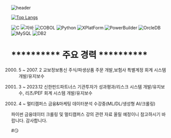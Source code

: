 ![header](https://capsule-render.vercel.app/api?type=shark&color=auto&height=300&section=header&text=마법의城%20GITHUB&fontSize=90&animation=fadeIn)

[![Top Langs](https://github-readme-stats.vercel.app/api/top-langs/?username=BaekDongYeol&layout=compact)](https://github.com/BaekDongYeol/github-readme-stats)

![C](https://img.shields.io/badge/-C-123456?style=flat-square&logo=C&logoColor=ffffff)
![자바](https://img.shields.io/badge/-자바-123456?style=flat&logo=Java&logoColor=ffffff)
![COBOL](https://img.shields.io/badge/-COBOL-123456?style=flat&logo=COBOL&logoColor=ffffff)
![Python](https://img.shields.io/badge/-Python-123456?style=flat&logo=Python&logoColor=ffffff)
![XPlatForm](https://img.shields.io/badge/-XPlatForm-007396?style=flat&logo=XPlatForm&logoColor=blue)
![PowerBuilder](https://img.shields.io/badge/-PowerBuilder-007396?style=flat&logo=PowerBuilder&logoColor=blue)
![OrcleDB](https://img.shields.io/badge/-OrcleDB-1F305F?style=flat-square&logo=OrcleDB&logoColor=green)
![MySQL](https://img.shields.io/badge/-MySQL-1F305F?style=flat-square&logo=MySQL&logoColor=green)
![DB2](https://img.shields.io/badge/-DB2-1F305F?style=flat-square&logo=DB2&logoColor=green)

# ********** 주요 경력 ********** 

2000. 5 ~ 2007. 2 교보정보통신 주식/파생상품 주문 개발,보험사 특별계정 회계 시스템 개발/유지보수

2007. 3 ~ 2023.12 신한펀드파트너스 기관투자가 성과평과/리스크 시스템 개발/유지보수, 리츠/PEF 회계 시스템 개발/유지보수

2024. 4 ~         멀티캠퍼스 금융&마케팅 데이터분석 수강중(ML/DL/생성형 AI/크롤링)


파이썬 금융데이터 크롤링 및 멀티캠퍼스 강의 관련 자료 올릴 예정이니 참고하시기 바랍니다.
감사합니다.

#:smirk:
